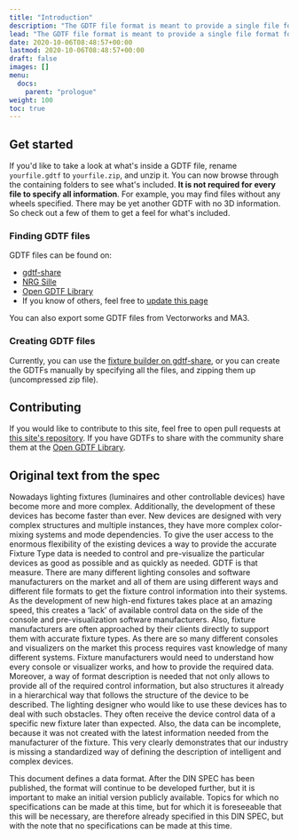 ```yaml
---
title: "Introduction"
description: "The GDTF file format is meant to provide a single file format for the lighting industry to use for interoperability in lighting."
lead: "The GDTF file format is meant to provide a single file format for the lighting industry to use for interoperability in lighting."
date: 2020-10-06T08:48:57+00:00
lastmod: 2020-10-06T08:48:57+00:00
draft: false
images: []
menu:
  docs:
    parent: "prologue"
weight: 100
toc: true
---
```


## Get started

If you'd like to take a look at what's inside a GDTF file, rename `yourfile.gdtf` to `yourfile.zip`, and unzip it. You can now browse through the containing folders to see what's included. **It is not required for every file to specify all information**. For example, you may find files without any wheels specified. There may be yet another GDTF with no 3D information. So check out a few of them to get a feel for what's included.

### Finding GDTF files

GDTF files can be found on:

* [gdtf-share](https://gdtf-share.com)
* [NRG Sille](https://www.nrgsille.com/downloads?Collection=GDTF+included)
* [Open GDTF Library](https://github.com/heliostate/OpenGDTFLibrary)
* If you know of others, feel free to [update this page](https://github.com/heliostate/OpenGDTFLibrary)

You can also export some GDTF files from Vectorworks and MA3.

### Creating GDTF files

Currently, you can use the [fixture builder on gdtf-share](https://fixturebuilder.gdtf-share.com/), or you can create the GDTFs manually by specifying all the files, and zipping them up (uncompressed zip file).


## Contributing

If you would like to contribute to this site, feel free to open pull requests at [this site's repository](https://github.com/GeodesicGames/gdtf.info). If you have GDTFs to share with the community share them at the [Open GDTF Library](https://github.com/heliostate/OpenGDTFLibrary).

## Original text from the spec
Nowadays lighting fixtures (luminaires and other controllable devices) have become more and more complex. Additionally, the development of these devices has become faster than ever. New devices are designed with very complex structures and multiple instances, they have more complex color-mixing systems and mode dependencies. To give the user access to the enormous flexibility of the existing devices a way to provide the accurate Fixture Type data is needed to control and pre-visualize the particular devices as good as possible and as quickly as needed. GDTF is that measure. There are many different lighting consoles and software manufacturers on the market and all of them are using different ways and different file formats to get the fixture control information into their systems. As the development of new high-end fixtures takes place at an amazing speed, this creates a ‘lack’ of available control data on the side of the console and pre-visualization software manufacturers. Also, fixture manufacturers are often approached by their clients directly to support them with accurate fixture types. As there are so many different consoles and visualizers on the market this process requires vast knowledge of many different systems. Fixture manufacturers would need to understand how every console or visualizer works, and how to provide the required data. Moreover, a way of format description is needed that not only allows to provide all of the required control information, but also structures it already in a hierarchical way that follows the structure of the device to be described. The lighting designer who would like to use these devices has to deal with such obstacles. They often receive the device control data of a specific new fixture later than expected. Also, the data can be incomplete, because it was not created with the latest information needed from the manufacturer of the fixture. This very clearly demonstrates that our industry is missing a standardized way of defining the description of intelligent and complex devices.

This document defines a data format. After the DIN SPEC has been published, the format will continue to be developed further, but it is important to make an initial version publicly available. Topics for which no specifications can be made at this time, but for which it is foreseeable that this will be necessary, are therefore already specified in this DIN SPEC, but with the note that no specifications can be made at this time.
